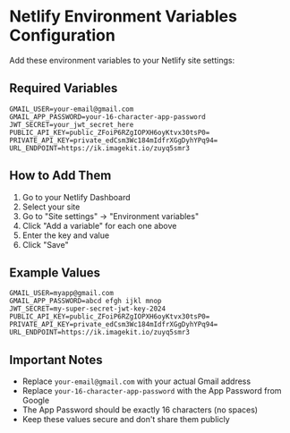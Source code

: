 # Netlify Environment Variables Configuration

Add these environment variables to your Netlify site settings:

## Required Variables

```env
GMAIL_USER=your-email@gmail.com
GMAIL_APP_PASSWORD=your-16-character-app-password
JWT_SECRET=your_jwt_secret_here
PUBLIC_API_KEY=public_ZFoiP6RZgIOPXH6oyKtvx30tsP0=
PRIVATE_API_KEY=private_edCsm3Wc184mIdfrXGgDyhYPq94=
URL_ENDPOINT=https://ik.imagekit.io/zuyq5smr3
```

## How to Add Them

1. Go to your Netlify Dashboard
2. Select your site
3. Go to "Site settings" → "Environment variables"
4. Click "Add a variable" for each one above
5. Enter the key and value
6. Click "Save"

## Example Values

```env
GMAIL_USER=myapp@gmail.com
GMAIL_APP_PASSWORD=abcd efgh ijkl mnop
JWT_SECRET=my-super-secret-jwt-key-2024
PUBLIC_API_KEY=public_ZFoiP6RZgIOPXH6oyKtvx30tsP0=
PRIVATE_API_KEY=private_edCsm3Wc184mIdfrXGgDyhYPq94=
URL_ENDPOINT=https://ik.imagekit.io/zuyq5smr3
```

## Important Notes

- Replace `your-email@gmail.com` with your actual Gmail address
- Replace `your-16-character-app-password` with the App Password from Google
- The App Password should be exactly 16 characters (no spaces)
- Keep these values secure and don't share them publicly
